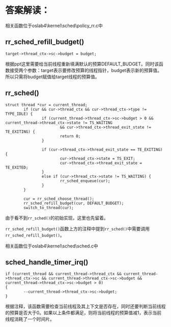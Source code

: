 # 答案解读：
相关函数位于oslab4\kernel\sched\policy_rr.c中
## rr_sched_refill_budget()
```
target->thread_ctx->sc->budget = budget;
```
根据ppt这里需要给当前线程重新填满默认的预算DEFAULT_BUDGET。同时该函数接受两个参数：target表示要修改预算的线程指针，budget表示新的预算值。所以只需将budget赋值给target线程的预算值。

## rr_sched()
```
struct thread *cur = current_thread;
        if (cur && cur->thread_ctx && cur->thread_ctx->type != TYPE_IDLE) {
                if (current_thread->thread_ctx->sc->budget > 0 && current_thread->thread_ctx->state != TS_WAITING 
                        && cur->thread_ctx->thread_exit_state != TE_EXITING) {
                        return 0;
                }

                if (cur->thread_ctx->thread_exit_state == TE_EXITING) {
                        cur->thread_ctx->state = TS_EXIT;
                        cur->thread_ctx->thread_exit_state = TE_EXITED;
                }
                else if (cur->thread_ctx->state != TS_WAITING) {
                        rr_sched_enqueue(cur);
                }
        }

        cur = rr_sched_choose_thread();
        rr_sched_refill_budget(cur, DEFAULT_BUDGET);
        switch_to_thread(cur);
```
由于看不到`rr_sched()`的初始实现，这里也先留着。

`rr_sched_refill_budget()`函数上方的注释中提到`rr_sched()`中需要调用`rr_sched_refill_budget()`。

相关函数位于oslab4\kernel\sched\sched.c中
## sched_handle_timer_irq()
```
if (current_thread && current_thread->thread_ctx && current_thread->thread_ctx->sc && current_thread->thread_ctx->sc->budget && current_thread->thread_ctx->sc->budget > 0)
{
        --current_thread->thread_ctx->sc->budget;
}
```
根据注释，该函数需要检查当前线程及其上下文是否存在，同时还要判断当前线程的预算是否大于0。如果以上条件都满足，则将当前线程的预算值减1，表示当前线程消耗了一个时间片。
